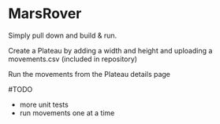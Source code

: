 # MarsRover

Simply pull down and build & run.

Create a Plateau by adding a width and height and uploading a movements.csv (included in repository)

Run the movements from the Plateau details page

#TODO
* more unit tests
* run movements one at a time
